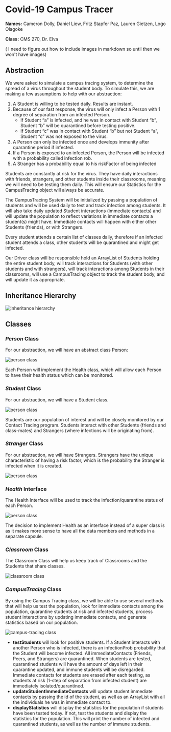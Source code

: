 # Covid-19 Campus Tracer

**Names:** Cameron Dolly, Daniel Liew, Fritz Stapfer Paz, Lauren Gietzen, Logo Olagoke

**Class:** CMS 270, Dr. Elva

( I need to figure out how to include images in markdown so until then we won't have images)

## Abstraction

We were asked to simulate a campus tracing system, to determine the spread of a virus throughout the student body. To simulate this, we are making a few assumptions to help with our abstraction:

1. A Student is willing to be tested daily. Results are instant.
2. Because of our fast response, the virus will only infect a Person with 1 degree of separation from an infected Person.
   - If Student “a” is infected, and he was in contact with Student “b”, Student “b” will be quarantined before testing positive.
   - If Student “c” was in contact with Student “b” but not Student “a”, Student “c” was not exposed to the virus.
3. A Person can only be infected once and develops immunity after quarantine period if infected.
4. If a Person is exposed to an infected Person, the Person will be infected with a probability called infection rob.
5. A Stranger has a probability equal to his riskFactor of being infected

Students are constantly at risk for the virus. They have daily interactions with friends, strangers, and other students inside their classrooms, meaning we will need to be testing them daily. This will ensure our Statistics for the CampusTracing object will always be accurate.

The CampusTracing System will be initialized by passing a population of students and will be used daily to test and track infection among students. It will also take daily updated Student interactions (immediate contacts) and will update the population to reflect variations in immediate contacts a student(s) might have. Immediate contacts will happen with either other Students (friends), or with Strangers.

Every student attends a certain list of classes daily, therefore if an infected student attends a class, other students will be quarantined and might get infected.

Our Driver class will be responsible hold an ArrayList of Students holding the entire student body, will track interactions for Students (with other students and with strangers), will track interactions among Students in their classrooms, will use a CampusTracing object to track the student body, and will update it as appropriate.

## Inheritance Hierarchy

![inheritance hierarchy](./screenshots/umls/inheritannce-hierarchy.png)

## Classes

### _Person_ Class

For our abstraction, we will have an abstract class Person:

![person class](./screenshots/umls/person.png)

Each Person will implement the Health class, which will allow each Person to have their health status which can be monitored.

### _Student_ Class

For our abstraction, we will have a Student class.

![person class](./screenshots/umls/student.png)

Students are our population of interest and will be closely monitored by our Contact Tracing program. Students interact with other Students (friends and class-mates) and Strangers (where infections will be originating from).

### _Stranger_ Class

For our abstraction, we will have Strangers. Strangers have the unique characteristic of having a risk factor, which is the probability the Stranger is infected when it is created.

![person class](./screenshots/umls/stranger.png)

### _Health_ Interface

The Health Interface will be used to track the infection/quarantine status of each Person.

![person class](./screenshots/umls/health.png)

The decision to implement Health as an interface instead of a super class is as it makes more sense to have all the data members and methods in a separate capsule.

### _Classroom_ Class

The Classroom Class will help us keep track of Classrooms and the Students that share classes.

![classroom class](./screenshots/umls/classroom.png)

### _CampusTracing_ Class

By using the Campus Tracing class, we will be able to use several methods that will help us test the population, look for immediate contacts among the population, quarantine students at risk and infected students, process student interactions by updating immediate contacts, and generate statistics based on our population.

![campus-tracing class](./screenshots/umls/campus-tracing.png)

- **testStudents** will look for positive students. If a Student interacts with another Person who is infected, there is an infectionProb probability that the Student will become infected. All immediateContacts (Friends, Peers, and Strangers) are quarantined. When students are tested, quarantined students will have the amount of days left in their quarantine updated, and immune students will be disregarded. Immediate contacts for students are erased after each testing, as students at risk (1-step of separation from infected student) are immediately isolated/quarantined.
- **updateStudentImmediateContacts** will update student immediate contacts by passing the id of the student, as well as an ArrayList<Person> with all the individuals he was in immediate contact to.
- **displayStatistics** will display the statistics for the population if students have been tested today. If not, test the students and display the statistics for the population. This will print the number of infected and quarantined students, as well as the number of immune students.
